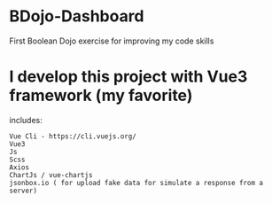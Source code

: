 # BDojo-Dashboard
First Boolean Dojo exercise for improving my code skills

# I develop this project with Vue3 framework (my favorite)
includes:
```
Vue Cli - https://cli.vuejs.org/ 
Vue3
Js
Scss
Axios
ChartJs / vue-chartjs
jsonbox.io ( for upload fake data for simulate a response from a server) 
```
